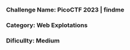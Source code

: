 ### **Challenge Name:** PicoCTF 2023 | findme 
### **Category:** Web Explotations
### **Dificullty:** Medium